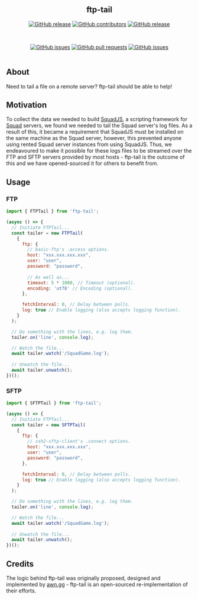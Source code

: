 <div align="center">

## ftp-tail

[![GitHub release](https://img.shields.io/github/release/Thomas-Smyth/ftp-tail.svg?style=flat-square)](https://github.com/Thomas-Smyth/ftp-tail/releases)
[![GitHub contributors](https://img.shields.io/github/contributors/Thomas-Smyth/ftp-tail.svg?style=flat-square)](https://github.com/Thomas-Smyth/ftp-tail/graphs/contributors)
[![GitHub release](https://img.shields.io/github/license/Thomas-Smyth/ftp-tail.svg?style=flat-square)](https://github.com/Thomas-Smyth/ftp-tail/blob/master/LICENSE)

<br>

[![GitHub issues](https://img.shields.io/github/issues/Thomas-Smyth/ftp-tail.svg?style=flat-square)](https://github.com/Thomas-Smyth/ftp-tail/issues)
[![GitHub pull requests](https://img.shields.io/github/issues-pr-raw/Thomas-Smyth/ftp-tail.svg?style=flat-square)](https://github.com/Thomas-Smyth/ftp-tail/pulls)
[![GitHub issues](https://img.shields.io/github/stars/Thomas-Smyth/ftp-tail.svg?style=flat-square)](https://github.com/Thomas-Smyth/ftp-tail/stargazers)
<br><br>
</div>

## **About**
Need to tail a file on a remote server? ftp-tail should be able to help!

## **Motivation**
To collect the data we needed to build [SquadJS](https://github.com/Thomas-Smyth/SquadJS), a scripting framework for [Squad](https://joinsquad.com/) servers, we found we needed to tail the Squad server's log files. As a result of this, it became a requirement that SquadJS must be installed on the same machine as the Squad server, however, this prevented anyone using rented Squad server instances from using SquadJS. Thus, we endeavoured to make it possible for these logs files to be streamed over the FTP and SFTP servers provided by most hosts - ftp-tail is the outcome of this and we have opened-sourced it for others to benefit from.

## **Usage**
### **FTP**
```js
import { FTPTail } from 'ftp-tail';

(async () => {
  // Initiate FTPTail...
  const tailer = new FTPTail(
    {
      ftp: {
        // basic-ftp's .access options.
        host: "xxx.xxx.xxx.xxx",
        user: "user",
        password: "password",
        
        // As well as...
        timeout: 5 * 1000, // Timeout (optional).
        encoding: 'utf8' // Encoding (optional).
      },

      fetchInterval: 0, // Delay between polls.
      log: true // Enable logging (also accepts logging function).
    }
  );

  // Do something with the lines, e.g. log them.
  tailer.on('line', console.log);

  // Watch the file...
  await tailer.watch('/SquadGame.log');
  
  // Unwatch the file...
  await tailer.unwatch();
})();
```

### **SFTP**
```js
import { SFTPTail } from 'ftp-tail';

(async () => {
  // Initiate FTPTail...
  const tailer = new SFTPTail(
    {
      ftp: {
        // ssh2-sftp-client's .connect options.
        host: "xxx.xxx.xxx.xxx",
        user: "user",
        password: "password",
      },

      fetchInterval: 0, // Delay between polls.
      log: true // Enable logging (also accepts logging function).
    }
  );

  // Do something with the lines, e.g. log them.
  tailer.on('line', console.log);

  // Watch the file...
  await tailer.watch('/SquadGame.log');
  
  // Unwatch the file...
  await tailer.unwatch();
})();
```

## **Credits**
The logic behind ftp-tail was originally proposed, designed and implemented by [awn.gg](https://awn.gg/) - ftp-tail is an open-sourced re-implementation of their efforts. 